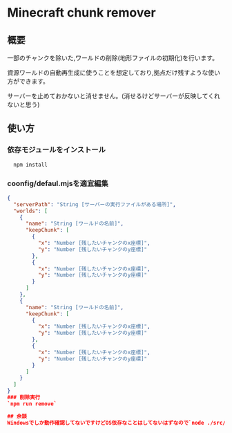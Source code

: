 # Minecraft chunk remover

## 概要
一部のチャンクを除いた,ワールドの削除(地形ファイルの初期化)を行います。

資源ワールドの自動再生成に使うことを想定しており,拠点だけ残すような使い方ができます。

サーバーを止めておかないと消せません。(消せるけどサーバーが反映してくれないと思う)
## 使い方

### 依存モジュールをインストール
```shell
  npm install
```
### coonfig/defaul.mjsを適宜編集
```json
{
  "serverPath": "String [サーバーの実行ファイルがある場所]",
  "worlds": [
    {
      "name": "String [ワールドの名前]",
      "keepChunk": [
        {
          "x": "Number [残したいチャンクのx座標]",
          "y": "Number [残したいチャンクのy座標]"
        },
        {
          "x": "Number [残したいチャンクのx座標]",
          "y": "Number [残したいチャンクのy座標]"
        }
      ]
    },
    {
      "name": "String [ワールドの名前]",
      "keepChunk": [
        {
          "x": "Number [残したいチャンクのx座標]",
          "y": "Number [残したいチャンクのy座標]"
        },
        {
          "x": "Number [残したいチャンクのx座標]",
          "y": "Number [残したいチャンクのy座標]"
        }
      ]
    }
  ]
}
### 削除実行
`npm run remove`

## 余談
Windowsでしか動作確認してないですけどOS依存なことはしてないはずなので`node ./src/index.mjs`とかで動くと思います。
